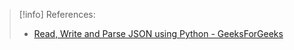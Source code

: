 > [!info] References:
> - [Read, Write and Parse JSON using Python - GeeksForGeeks](https://www.geeksforgeeks.org/read-write-and-parse-json-using-python/)

